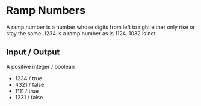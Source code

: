 # Ramp Numbers
A ramp number is a number whose digits from left to right either only rise or stay the same. 1234 is a ramp number as is 1124. 1032 is not.

## Input / Output
A positive integer / boolean
* 1234 / true
* 4321 / false
* 1111 / true
* 1231 / false